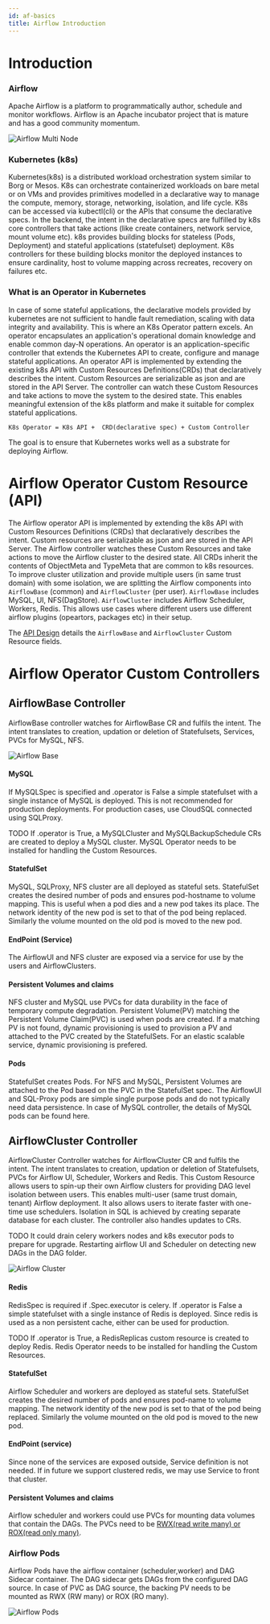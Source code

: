 ```yaml
---
id: af-basics 
title: Airflow Introduction
---
```


# Introduction

### Airflow
Apache Airflow is a platform to programmatically author, schedule and monitor workflows. Airflow is an Apache incubator project that is mature and has a good community momentum.

![Airflow Multi Node](airflow-base.png)
	

### Kubernetes (k8s)	
Kubernetes(k8s) is a distributed workload orchestration system similar to Borg or Mesos. K8s can orchestrate containerized workloads on bare metal or on VMs and provides primitives modelled in a declarative way to manage the compute, memory, storage, networking, isolation, and life cycle. K8s can be accessed via kubectl(cli) or the APIs that consume the declarative specs. In the backend, the intent in the declarative specs are fulfilled by k8s core controllers that take actions (like create containers, network service, mount volume etc). k8s provides building blocks for stateless (Pods, Deployment) and stateful applications (statefulset) deployment. K8s controllers for these building blocks monitor the deployed instances to ensure cardinality, host to volume mapping across recreates, recovery on failures etc. 

### What is an Operator in Kubernetes
In case of some stateful applications, the declarative models provided by kubernetes are not sufficient to handle fault remediation, scaling with data integrity and availability. This is where an K8s Operator pattern excels. An operator encapsulates an application's operational domain knowledge and enable common day-N operations. An operator is an application-specific controller that extends the Kubernetes API to create, configure and manage stateful applications. An operator API is implemented by extending the existing k8s API with Custom Resources Definitions(CRDs) that declaratively describes the intent. Custom Resources are serializable as json and are stored in the API Server. The controller can watch these Custom Resources and take actions to move the system to the desired state. This enables meaningful extension of the k8s platform and make it suitable for complex stateful applications. 

`K8s Operator = K8s API +  CRD(declarative spec) + Custom Controller`

The goal is to ensure that Kubernetes works well as a substrate for deploying Airflow. 
# Airflow Operator Custom Resource (API)
The Airflow operator API is implemented by extending the k8s API with Custom Resources Definitions (CRDs) that declaratively describes the intent. Custom resources are serializable as json and are stored in the API Server. The Airflow controller watches these Custom Resources and take actions to move the Airflow cluster to the desired state. All CRDs inherit the contents of ObjectMeta and TypeMeta that are common to k8s resources. 
To improve cluster utilization and provide multiple users (in same trust domain) with some isolation, we are splitting the Airflow components into `AirflowBase` (common) and `AirflowCluster` (per user). `AirflowBase` includes MySQL, UI, NFS(DagStore). `AirflowCluster` includes Airflow Scheduler, Workers, Redis. This allows use cases where different users use different airflow plugins (opeartors, packages etc) in their setup.

The [API Design](https://github.com/GoogleCloudPlatform/airflow-operator/blob/master/docs/api.md) details the `AirflowBase` and `AirflowCluster` Custom Resource fields.

# Airflow Operator Custom Controllers

## AirflowBase Controller
AirflowBase controller  watches for AirflowBase CR and fulfils the intent. The intent translates to creation, updation or deletion of Statefulsets, Services, PVCs for MySQL, NFS.

![Airflow Base](airflow-base.png)

#### MySQL
If MySQLSpec is specified and .operator is False a simple statefulset with a single instance of MySQL is deployed. This is not recommended for production deployments. For production cases, use CloudSQL connected using SQLProxy.

TODO
If .operator is True, a MySQLCluster and MySQLBackupSchedule CRs are created to deploy a MySQL cluster. MySQL Operator needs to be installed for handling the Custom Resources. 

#### StatefulSet
MySQL, SQLProxy, NFS cluster are all deployed as stateful sets. StatefulSet creates the desired number of pods and ensures pod-hostname to volume mapping. This is useful when a pod dies and a new pod takes its place. The network identity of the new pod is set to that of the pod being replaced. Similarly the volume mounted on the old pod is moved to the new pod. 

#### EndPoint (Service)
The AirflowUI and NFS cluster are exposed via a service for use by the users and AirflowClusters.

#### Persistent Volumes and claims
NFS cluster and MySQL use PVCs for data durability in the face of temporary compute degradation. Persistent Volume(PV) matching the Persistent Volume Claim(PVC)  is used when pods are created. If a matching PV is not found, dynamic provisioning is used to provision a PV and attached to the PVC created by the StatefulSets. For an elastic scalable service, dynamic provisioning is prefered. 

#### Pods
StatefulSet creates Pods. For NFS and MySQL, Persistent Volumes are attached to the Pod based on the PVC in the StatefulSet spec.  The AirflowUI and SQL-Proxy pods are simple single purpose pods and do not typically need data persistence. In case of MySQL controller, the details of MySQL pods can be found here. 

## AirflowCluster Controller

AirflowCluster Controller watches for AirflowCluster CR and fulfils the intent. The intent translates to creation, updation or deletion of Statefulsets, PVCs for Airflow UI, Scheduler, Workers and Redis. This Custom Resource allows users to spin-up their own Airflow clusters for providing DAG level isolation between users. This enables multi-user (same trust domain, tenant) Airflow deployment. It also allows users to iterate faster with one-time use schedulers. Isolation in SQL is achieved by creating separate database for each cluster. The controller also handles updates to CRs. 

TODO
It could drain celery workers nodes and k8s executor pods to prepare for upgrade.
Restarting airflow UI and Scheduler on detecting new DAGs in the DAG folder.

![Airflow Cluster](airflow-base.png)

#### Redis
RedisSpec is required if .Spec.executor is celery. 
If .operator is False a simple statefulset with a single instance of Redis is deployed. Since redis is used as a non persistent cache, either can be used for production.

TODO
If .operator is True, a  RedisReplicas custom resource is created to deploy Redis. Redis Operator needs to be installed for handling the Custom Resources. 

#### StatefulSet
Airflow Scheduler and workers are deployed as stateful sets. StatefulSet creates the desired number of pods and ensures pod-name to volume mapping. The network identity of the new pod is set to that of the pod being replaced. Similarly the volume mounted on the old pod is moved to the new pod. 

#### EndPoint (service)
Since none of the services are exposed outside, Service definition is not needed. If in future we support clustered redis, we may use Service to front that cluster.

#### Persistent Volumes and claims
Airflow scheduler and workers could use PVCs for mounting data volumes that contain the DAGs. The PVCs need to be [RWX(read write many) or ROX(read only many)](https://kubernetes.io/docs/concepts/storage/persistent-volumes/#access-modes).

### Airflow Pods
Airflow Pods have the airflow container (scheduler,worker) and DAG Sidecar container. The DAG sidecar gets DAGs from the configured DAG source. In case of PVC as DAG source, the backing PV needs to be  mounted as RWX (RW many) or ROX (RO many). 

![Airflow Pods](airflow-base.png)



